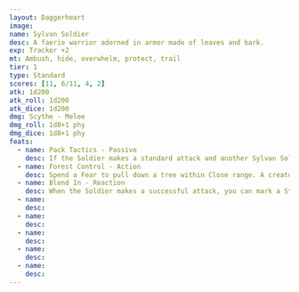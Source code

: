 ```yaml
---
layout: Daggerheart
image:
name: Sylvan Soldier
desc: A faerie warrior adorned in armor made of leaves and bark.
exp: Tracker +2
mt: Ambush, hide, overwhelm, protect, trail
tier: 1
type: Standard
scores: [11, 6/11, 4, 2]
atk: 1d200
atk_roll: 1d200
atk_dice: 1d200
dmg: Scythe - Melee
dmg_roll: 1d8+1 phy
dmg_dice: 1d8+1 phy
feats:
  - name: Pack Tactics - Passive
    desc: If the Soldier makes a standard attack and another Sylvan Soldier is within Melee range of the target, deal 1d8+5 physical damage instead of their standard damage.
  - name: Forest Control - Action
    desc: Spend a Fear to pull down a tree within Close range. A creature hit by the tree must succeed on an Agility Reaction Roll (15) or take 1d10 physical damage.
  - name: Blend In - Reaction
    desc: When the Soldier makes a successful attack, you can mark a Stress to become Hidden until the Soldier’s next attack or a PC succeeds on an Instinct Roll (14) to find them.
  - name: 
    desc: 
  - name: 
    desc: 
  - name: 
    desc: 
  - name: 
    desc: 
  - name: 
    desc: 
---
```

